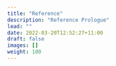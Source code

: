 ```yaml
---
title: "Reference"
description: "Reference Prologue"
lead: ""
date: 2022-03-20T12:52:27+11:00
draft: false
images: []
weight: 100
---
```


